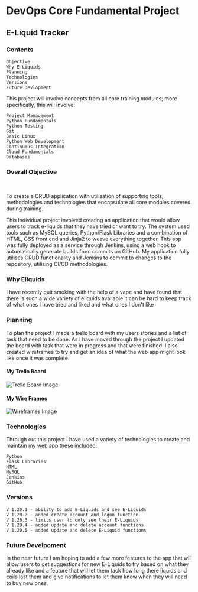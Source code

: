 # DevOps Core Fundamental Project

## E-Liquid Tracker

### Contents

    Objective​
    Why E-Liquids
    Planning
    Technologies​
    Versions
    Future Devlopment 


This project will involve concepts from all core training modules; more
specifically, this will involve:

    Project Management
    Python Fundamentals
    Python Testing
    Git
    Basic Linux
    Python Web Development
    Continuous Integration
    Cloud Fundamentals
    Databases

### Overall Objective​

​

To create a CRUD application with utilisation of supporting tools,​
methodologies and technologies that encapsulate all core modules​
covered during training.

This individual project involved creating an application that would allow users to track e-liquids that they have tried or want to try. 
The system used tools such as MySQL queries, Python/Flask Libraries and a combination of HTML, 
CSS front end and Jinja2 to weave everything together. This app was fully deployed as a service through Jenkins, 
using a web hook to automatically generate builds from commits on GitHub. My application fully utilises CRUD functionality and 
Jenkins to commit to changes to the repository, utilising CI/CD methodologies. 

### Why Eliquids

I have recently quit smoking with the help of a vape and have found that there is such a wide variety of
eliquids available it can be hard to keep track of what ones I have tried and liked and what ones I don't like

### Planning
To plan the project I made a trello board with my users stories and a list of task that need to be done. 
As I have moved through the project I updated the board with task that were in progress and that were finished.
I also created wireframes to try and get an idea of what the web app might look like once it was complete.

#### My Trello Board
![Trello Board Image](https://imgur.com/NZSFMk2.png)

#### My Wire Frames
![Wireframes Image](https://imgur.com/rl5eO9q.png)

### Technologies
Through out this project I have used a variety of technologies to create and maintain my web app these 
included:
    
    Python​
    Flask Libraries​
    HTML​
    MySQL​
    Jenkins​
    GitHub
    
### Versions

    V 1.20.1 - ability to add E-Liquids and see E-Liquids
    V 1.20.2 - added create account and logon function
    V 1.20.3 - limits user to only see their E-Liquids
    V 1.20.4 - added update and delete account functions
    V 1.20.5 - added update and delete E-Liquid functions



### Future Develpoment
In the near future I am hoping to add a few more features to the app that will allow users to get suggestions
for new E-Liquids to try based on what they already like and a feature that will let them tack how long there liquids
and coils last them and give notifications to let them know when they will need to buy new ones.  